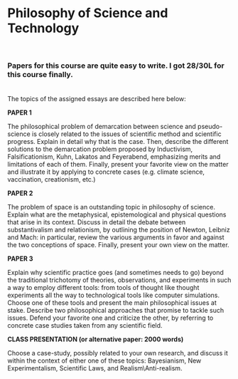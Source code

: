 # Philosophy of Science and Technology<br></br>
### Papers for this course are quite easy to write. I got 28/30L for this course finally.<br></br>
The topics of the assigned essays are described here below:

**PAPER 1**

The philosophical problem of demarcation between science and pseudo-science is closely related to the issues of scientific method and scientific progress. Explain in detail why that is the case. Then, describe the different solutions to the demarcation problem proposed by Inductivism, Falsificationism, Kuhn, Lakatos and Feyerabend, emphasizing merits and limitations of each of them. Finally, present your favorite view on the matter and illustrate it by applying to concrete cases (e.g. climate science, vaccination, creationism, etc.)

**PAPER 2**

The problem of space is an outstanding topic in philosophy of science. Explain what are the metaphysical, epistemological and physical questions that arise in its context. Discuss in detail the debate between substantivalism and relationism, by outlining the position of Newton, Leibniz and Mach: in particular, review the various arguments in favor and against the two conceptions of space. Finally, present your own view on the matter.

**PAPER 3**

Explain why scientific practice goes (and sometimes needs to go) beyond the traditional trichotomy of theories, observations, and experiments in such a way to employ different tools: from tools of thought like thought experiments all the way to technological tools like computer simulations. Choose one of these tools and present the main philosophical issues at stake. Describe two philosophical approaches that promise to tackle such issues. Defend your favorite one and criticize the other, by referring to concrete case studies taken from any scientific field.  

**CLASS PRESENTATION (or alternative paper: 2000 words)**

Choose a case-study, possibly related to your own research, and discuss it within the context of either one of these topics: Bayesianism, New Experimentalism, Scientific Laws, and Realism\Anti-realism.
